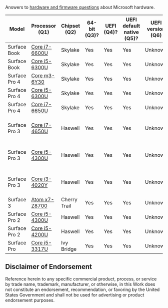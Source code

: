 Answers to [hardware and firmware questions](./README.md#questions) about Microsoft hardware.

| Model | Processor (Q1) | Chipset (Q2)| 64-bit (Q3)? | UEFI (Q4)? | UEFI default native (Q5)? | UEFI version (Q6) | SecureBoot (Q7)? | SecureBoot default enabled (Q8)? | SecureBoot upgrade (Q9)? | Secure MOR (Q10)? | MemVirt (Q11)? | MemVirt default enabled (Q12)? | IOVirt (Q13)? | IOVirt default enabled (Q14)? | SLAT (Q15)? | TPM (Q16)? | TPM version (Q17) | TPM enabled default (Q18)? | TPM auto (Q19)? | PPI (Q20)? | PPI version (Q21)| CG tested (Q22)? | DG tested (Q23)? | BIOS fix needed (Q24)? | BIOS version needed (Q25)| UEFI WU (Q26)? | Win10 official (Q27)? | Win10 tested (Q28)? | WHCP (Q29)? | WHCP version (Q30) |
| --- | --- | --- | --- | --- | --- | --- | --- | --- | --- | --- | --- | --- | --- | --- | --- | --- | --- | --- | --- | --- | --- | --- | --- | --- | --- | --- | --- | --- | --- | --- |
| Surface Book | [Core i7-6600U](http://ark.intel.com/products/88192/Intel-Core-i7-6600U-Processor-4M-Cache-up-to-3_40-GHz) | Skylake | Yes | Yes | Yes | Unknown | Yes | Yes | N/A | Unknown | Yes | Yes | Yes | Yes | Yes | Yes | 2.0 | Yes | Yes | Yes | 1.2 | Yes | Yes | No | N/A | Yes | Yes | N/A | Yes | Windows 10 |
| Surface Book | [Core i5-6300U](http://ark.intel.com/products/88190/Intel-Core-i5-6300U-Processor-3M-Cache-up-to-3_00-GHz) | Skylake | Yes | Yes | Yes | Unknown | Yes | Yes | N/A | Unknown | Yes | Yes | Yes | Yes | Yes | Yes | 2.0 | Yes | Yes | Yes | 1.2 | Yes | Yes | No | N/A | Yes | Yes | N/A | Yes | Windows 10 |
| Surface Pro 4 | [Core m3-6Y30](http://ark.intel.com/products/88198/Intel-Core-m3-6Y30-Processor-4M-Cache-up-to-2_20-GHz) | Skylake | Yes | Yes | Yes | Unknown | Yes | Yes | N/A | Unknown | Yes | Yes | Yes | Yes | Yes | Yes | 2.0 | Yes | Yes | Yes | 1.2 | Yes | Yes | No | N/A | Yes | Yes | N/A | Yes | Windows 10 | 
| Surface Pro 4 | [Core i5-6300U](http://ark.intel.com/products/88190/Intel-Core-i5-6300U-Processor-3M-Cache-up-to-3_00-GHz) | Skylake | Yes | Yes | Yes | Unknown | Yes | Yes | N/A | Unknown | Yes | Yes | Yes | Yes | Yes | Yes | 2.0 | Yes | Yes | Yes | 1.2 | Yes | Yes | No | N/A | Yes | Yes | N/A | Yes | Windows 10 |
| Surface Pro 4 | [Core i7-6650U](http://ark.intel.com/products/91497/Intel-Core-i7-6650U-Processor-4M-Cache-up-to-3_40-GHz) | Skylake | Yes | Yes | Yes | Unknown | Yes | Yes | N/A | Unknown | Yes | Yes | Yes | Yes | Yes | Yes | 2.0 | Yes | Yes | Yes | 1.2 | Yes | Yes | No | N/A | Yes | Yes | N/A | Yes | Windows 10 |
| Surface Pro 3 | [Core i7-4650U](http://ark.intel.com/products/75114/Intel-Core-i7-4650U-Processor-4M-Cache-up-to-3_30-GHz) | Haswell | Yes | Yes | Yes | Unknown | Yes | Yes | N/A | Unknown | Yes | Yes | Yes | Yes | Yes | Yes | 1.2 | Yes | Yes | Yes | 1.2 | Unknown | Unknown | Unknown | Unknown | Yes | Yes | Yes | Yes | Windows 8.1 / Windows 10 |
| Surface Pro 3 | [Core i5-4300U](http://ark.intel.com/products/76308/Intel-Core-i5-4300U-Processor-3M-Cache-up-to-2_90-GHz) | Haswell | Yes | Yes | Yes | Unknown | Yes | Yes | N/A | Unknown | Yes | Yes | Yes | Yes | Yes | Yes | 1.2 | Yes | Yes | Yes | 1.2 | Unknown | Unknown | Unknown | Unknown | Yes | Yes | Yes | Yes | Windows 8.1 / Windows 10 |
| Surface Pro 3 | [Core i3-4020Y](http://ark.intel.com/products/76609/Intel-Core-i3-4020Y-Processor-3M-Cache-1_50-GHz) | Haswell | Yes | Yes | Yes | Unknown | Yes | Yes | N/A | Unknown | Yes | Yes | No | N/A | Yes | Yes | 1.2 | Yes | Yes | Yes | 1.2 | Unknown | Unknown | Unknown | Unknown | Yes | Yes | Yes | Yes | Windows 8.1 / Windows 10 |
| Surface 3 | [Atom x7-Z8700](http://ark.intel.com/products/85475/Intel-Atom-x7-Z8700-Processor-2M-Cache-up-to-2_40-GHz) | Cherry Trail | Yes | Yes | Yes | Unknown | Yes | Yes | N/A | Unknown | Yes | Yes | No | N/A | No | Yes | 1.2 | Yes | Yes | Yes | 1.2 | No | No | No | N/A | Yes | Yes | Yes | Yes | Windows 10 |
| Surface Pro 2 | [Core i5-4300U](http://ark.intel.com/products/76308/Intel-Core-i5-4300U-Processor-3M-Cache-up-to-2_90-GHz) | Haswell | Yes | Yes | Yes | Unknown | Yes | Yes | N/A | Unknown | Yes | Yes | Yes | Yes | Yes | Yes | 1.2 | Yes | Yes | Yes | 1.2 | Unknown | Unknown | Unknown | Unknown | Yes | Yes | Yes | Yes | Windows 8.1 |
| Surface Pro 2 | [Core i5-4200U](http://ark.intel.com/products/75459/Intel-Core-i5-4200U-Processor-3M-Cache-up-to-2_60-GHz)  | Haswell | Yes | Yes | Yes | Unknown | Yes | Yes | N/A | Unknown | Yes | Yes | No  | N/A | Yes | Yes | 1.2 | Yes | Yes | Yes | 1.2 | Unknown | Unknown | Unknown | Unknown | Yes | Yes | Yes | Yes | Windows 8.1 |
| Surface Pro | [Core i5-3317U](http://ark.intel.com/products/65707/Intel-Core-i5-3317U-Processor-3M-Cache-up-to-2_60-GHz) | Ivy Bridge | Yes | Yes | Yes | Unknown | Yes | Yes | N/A | Unknown | Yes | Yes | Yes | Yes | Yes | Yes | 1.2 | Yes | Yes | Yes | Yes | Unknown | Unknown | Unknown | Unknown | Yes | Yes | Yes | Yes | Windows 8

## Disclaimer of Endorsement
Reference herein to any specific commercial product, process, or service by trade name, trademark, manufacturer, or otherwise, in this Work does not constitute an endorsement, recommendation, or favoring by the United States Government and shall not be used for advertising or product endorsement purposes.